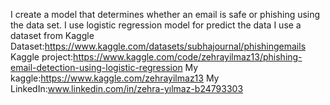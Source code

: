 I create a model that determines whether an email is safe or phishing using the data set.
I use logistic regression model for predict the data
I use a dataset from Kaggle 
Dataset:https://www.kaggle.com/datasets/subhajournal/phishingemails
Kaggle project:https://www.kaggle.com/code/zehrayilmaz13/phishing-email-detection-using-logistic-regression
My kaggle:https://www.kaggle.com/zehrayilmaz13
My LinkedIn:www.linkedin.com/in/zehra-yılmaz-b24793303
